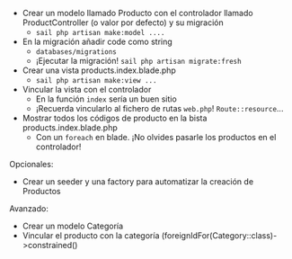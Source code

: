 - Crear un modelo llamado Producto con el controlador llamado ProductController (o valor por defecto) y su migración
  - `sail php artisan make:model ....`
- En la migración añadir code como string
  - `databases/migrations`
  - ¡Ejecutar la migración! `sail php artisan migrate:fresh`
- Crear una vista products.index.blade.php
  - `sail php artisan make:view ...`
- Vincular la vista con el controlador
  - En la función `index` sería un buen sitio
  - ¡Recuerda vincularlo al fichero de rutas `web.php`! `Route::resource`...
- Mostrar todos los códigos de producto en la bista products.index.blade.php
  - Con un `foreach` en blade. ¡No olvides pasarle los productos en el controlador!

Opcionales:
- Crear un seeder y una factory para automatizar la creación de Productos


Avanzado:
- Crear un modelo Categoría
- Vincular el producto con la categoría (foreignIdFor(Category::class)->constrained()
